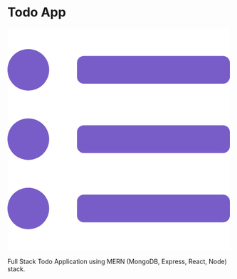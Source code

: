 # Todo App
![alt text](https://github.com/Krittamet-rrt/todo-app/blob/main/client/public/logo.png)

Full Stack Todo Application using MERN (MongoDB, Express, React, Node) stack.
